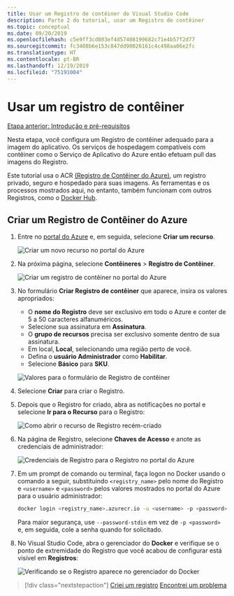 ```yaml
---
title: Usar um Registro de contêiner do Visual Studio Code
description: Parte 2 do tutorial, usar um Registro de contêiner
ms.topic: conceptual
ms.date: 09/20/2019
ms.openlocfilehash: c5e9ff3cd803ef4d57408199682c71e4b57f2d77
ms.sourcegitcommit: fc3408b6e153c847dd90026161c4c498aa06e2fc
ms.translationtype: HT
ms.contentlocale: pt-BR
ms.lasthandoff: 12/19/2019
ms.locfileid: "75191004"
---
```

# <a name="use-a-container-registry"></a>Usar um registro de contêiner

[Etapa anterior: Introdução e pré-requisitos](tutorial-vscode-docker-node-01.md)

Nesta etapa, você configura um Registro de contêiner adequado para a imagem do aplicativo. Os serviços de hospedagem compatíveis com contêiner como o Serviço de Aplicativo do Azure então efetuam pull das imagens do Registro.

Este tutorial usa o ACR [(Registro de Contêiner do Azure)](https://azure.microsoft.com/services/container-registry/), um registro privado, seguro e hospedado para suas imagens. As ferramentas e os processos mostrados aqui, no entanto, também funcionam com outros Registros, como o [Docker Hub](https://hub.docker.com/).

## <a name="create-an-azure-container-registry"></a>Criar um Registro de Contêiner do Azure

1. Entre no [portal do Azure](https://portal.azure.com) e, em seguida, selecione **Criar um recurso**.

    ![Criar um novo recurso no portal do Azure](media/deploy-containers/portal-01a.png)

1. Na próxima página, selecione **Contêineres** > **Registro de Contêiner**.

    ![Criar um registro de contêiner no portal do Azure](media/deploy-containers/portal-01b.png)

1. No formulário **Criar Registro de contêiner** que aparece, insira os valores apropriados:

    - O **nome do Registro** deve ser exclusivo em todo o Azure e conter de 5 a 50 caracteres alfanuméricos.
    - Selecione sua assinatura em **Assinatura**.
    - O **grupo de recursos** precisa ser exclusivo somente dentro de sua assinatura.
    - Em local, **Local**, selecionando uma região perto de você.
    - Defina o **usuário Administrador** como **Habilitar**.
    - Selecione **Básico** para **SKU**.

    ![Valores para o formulário de Registro de contêiner](media/deploy-containers/portal-02.png)

1. Selecione **Criar** para criar o Registro.

1. Depois que o Registro for criado, abra as notificações no portal e selecione **Ir para o Recurso** para o Registro:

    ![Como abrir o recurso de Registro recém-criado](media/deploy-containers/portal-03.png)

1. Na página de Registro, selecione **Chaves de Acesso** e anote as credenciais de administrador:

    ![Credenciais de Registro para o Registro no portal do Azure](media/deploy-containers/portal-04.png)

1. Em um prompt de comando ou terminal, faça logon no Docker usando o comando a seguir, substituindo `<registry_name>` pelo nome do Registro e `<username>` e `<password>` pelos valores mostrados no portal do Azure para o usuário administrador:

    ```bash
    docker login <registry_name>.azurecr.io -u <username> -p <password>
    ```

    Para maior segurança, use `--password-stdin` em vez de `-p <password>` e, em seguida, cole a senha quando for solicitado.

1. No Visual Studio Code, abra o gerenciador do **Docker** e verifique se o ponto de extremidade do Registro que você acabou de configurar está visível em **Registros**:

    ![Verificando se o Registro aparece no gerenciador do Docker](media/deploy-containers/registries.png)

> [!div class="nextstepaction"]
> [Criei um registro](tutorial-vscode-docker-node-03.md) [Encontrei um problema](https://www.research.net/r/PWZWZ52?tutorial=docker-extension&step=create-registry)
